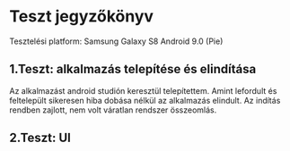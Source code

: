 Teszt jegyzőkönyv
==================

Tesztelési platform: Samsung Galaxy S8 Android 9.0 (Pie)

 1.Teszt: alkalmazás telepítése és elindítása
 ------------------------------
Az alkalmazást android studión keresztül telepítettem. Amint lefordult és feltelepült sikeresen hiba dobása nélkül az alkalmazás elindult. Az indítás rendben zajlott, nem volt váratlan rendszer összeomlás.

2.Teszt: UI
------------
    
